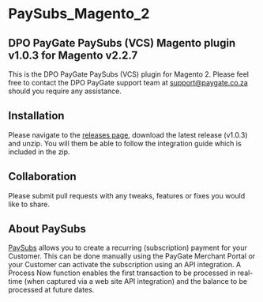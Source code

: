 # PaySubs_Magento_2
## DPO PayGate PaySubs (VCS) Magento plugin v1.0.3 for Magento v2.2.7

This is the DPO PayGate PaySubs (VCS) plugin for Magento 2. Please feel free to contact the DPO PayGate support team at support@paygate.co.za should you require any assistance.

## Installation
Please navigate to the [releases page](https://github.com/PayGate/PaySubs_Magento_2/releases), download the latest release (v1.0.3) and unzip. You will them be able to follow the integration guide which is included in the zip.

## Collaboration

Please submit pull requests with any tweaks, features or fixes you would like to share.

## About PaySubs

[PaySubs](https://www.paygate.co.za/paygate-products/paysubs/) allows you to create a recurring (subscription) payment for your Customer. This can be done manually using the PayGate Merchant Portal or your Customer can activate the subscription using an API integration. A Process Now function enables the first transaction to be processed in real-time (when captured via a web site API integration) and the balance to be processed at future dates.
